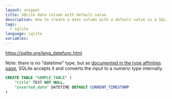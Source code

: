 ```yaml
---
layout: snippet
title: SQLite date column with default value
description: How to create a date column with a default value in a SQLite database
tags:
  - sqlite
language: sqlite
variables:
---
```


<https://sqlite.org/lang_datefunc.html>

Note: there is no "datetime" type, but as [documented in the type affinities page](https://sqlite.org/datatype3.html),
SQLite accepts it and converts the input to a numeric type internally.

```sql
CREATE TABLE "SAMPLE_TABLE" (
    "title" TEXT NOT NULL,
    "inserted_date" DATETIME DEFAULT CURRENT_TIMESTAMP
)
```